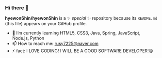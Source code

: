 ### Hi there 👋


**hyewonShin/hyewonShin** is a ✨ _special_ ✨ repository because its `README.md` (this file) appears on your GitHub profile.


- 🌱 I’m currently learning HTML5, CSS3, Java, Spring, JavaScript, Node.js, Python
- 📫 How to reach me: rusy7225@naver.com
- ⚡ fact: I LOVE CODING! I WILL BE A GOOD SOFTWARE DEVELOPER!😋

